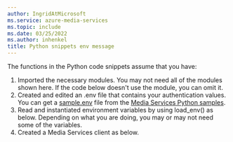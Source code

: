 ```yaml
---
author: IngridAtMicrosoft
ms.service: azure-media-services
ms.topic: include
ms.date: 03/25/2022
ms.author: inhenkel
title: Python snippets env message
---
```


The functions in the Python code snippets assume that you have:

1. Imported the necessary modules. You may not need all of the modules shown here. If the code below doesn't use the module, you can omit it.
2. Created and edited an .env file that contains your authentication values. You can get a [sample.env](https://github.com/Azure-Samples/media-services-v3-python/blob/main/sample.env) file from the [Media Services Python samples](https://github.com/Azure-Samples/media-services-v3-python).
3. Read and instantiated environment variables by using load_env() as below. Depending on what you are doing, you may or may not need some of the variables.
4. Created a Media Services client as below.